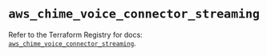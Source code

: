 # `aws_chime_voice_connector_streaming`

Refer to the Terraform Registry for docs: [`aws_chime_voice_connector_streaming`](https://registry.terraform.io/providers/hashicorp/aws/5.39.0/docs/resources/chime_voice_connector_streaming).
